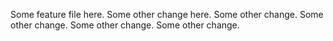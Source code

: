 Some feature file here.
Some other change here.
Some other change.
Some other change.
Some other change.
Some other change.